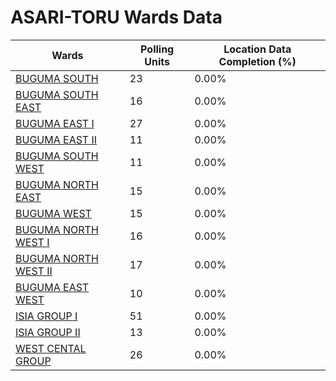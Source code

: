 
# ASARI-TORU Wards Data

| Wards | Polling Units | Location Data Completion (%) |
| ---- | ----- | ------- |
| [BUGUMA SOUTH](./wards/18658-buguma-south) | 23 | 0.00% |
| [BUGUMA SOUTH EAST](./wards/18659-buguma-south-east) | 16 | 0.00% |
| [BUGUMA  EAST I](./wards/18660-buguma-east-i) | 27 | 0.00% |
| [BUGUMA  EAST II](./wards/18661-buguma-east-ii) | 11 | 0.00% |
| [BUGUMA  SOUTH  WEST](./wards/18662-buguma-south-west) | 11 | 0.00% |
| [BUGUMA  NORTH EAST](./wards/18663-buguma-north-east) | 15 | 0.00% |
| [BUGUMA WEST](./wards/18664-buguma-west) | 15 | 0.00% |
| [BUGUMA NORTH WEST I](./wards/18665-buguma-north-west-i) | 16 | 0.00% |
| [BUGUMA NORTH  WEST II](./wards/18666-buguma-north-west-ii) | 17 | 0.00% |
| [BUGUMA EAST  WEST](./wards/18667-buguma-east-west) | 10 | 0.00% |
| [ISIA GROUP I](./wards/18668-isia-group-i) | 51 | 0.00% |
| [ISIA GROUP II](./wards/18669-isia-group-ii) | 13 | 0.00% |
| [WEST CENTAL GROUP](./wards/18670-west-cental-group) | 26 | 0.00% |




